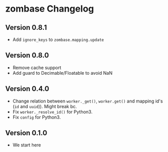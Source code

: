 zombase Changelog
=================

Version 0.8.1
------------

- Add `ignore_keys` to `zombase.mapping.update`

Version 0.8.0
------------

- Remove cache support
- Add guard to Decimable/Floatable to avoid NaN

Version 0.4.0
------------

- Change relation between `worker._get()`, `worker.get()` and mapping
  id's (`id` and `uuid`)). Might break bc.
- Fix `worker._resolve_id()` for Python3.
- Fix `config` for Python3.

Version 0.1.0
------------

- We start here
